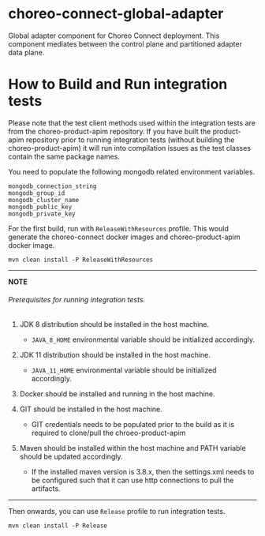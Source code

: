 # choreo-connect-global-adapter
Global adapter component for Choreo Connect deployment. This component mediates between the control plane and partitioned adapter data plane.


# How to Build and Run integration tests

Please note that the test client methods used within the integration tests are from the choreo-product-apim repository.
If you have built the product-apim repository prior to running integration tests (without building the choreo-product-apim)
it will run into compilation issues as the test classes contain the same package names.

You need to populate the following mongodb related environment variables.

```
mongodb_connection_string
mongodb_group_id
mongodb_cluster_name
mongodb_public_key
mongodb_private_key
```

For the first build, run with `ReleaseWithResources` profile. 
This would generate the choreo-connect docker images and choreo-product-apim
docker image.

```mvn clean install -P ReleaseWithResources```

---
**NOTE**

###### Prerequisites for running integration tests.

1. JDK 8 distribution should be installed in the host machine.
    - `JAVA_8_HOME` environmental variable should be initialized accordingly.

2. JDK 11 distribution should be installed in the host machine.
    - `JAVA_11_HOME` environmental variable should be initialized accordingly.

3. Docker should be installed and running in the host machine.

4. GIT should be installed in the host machine.
    - GIT credentials needs to be populated prior to the build as it is required to
      clone/pull the chroeo-product-apim

5. Maven should be installed within the host machine and PATH variable
   should be updated accordingly.
    - If the installed maven version is 3.8.x, then the settings.xml needs
      to be configured such that it can use http connections to pull the artifacts.

---


Then onwards, you can use `Release` profile to run integration tests.

```mvn clean install -P Release```
